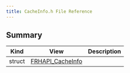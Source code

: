 ```yaml
---
title: CacheInfo.h File Reference
---
```


## Summary
| Kind | View | Description |
|------|------|-------------|
|struct|[FRHAPI_CacheInfo](/unreal-plugins/all/structfrhapi__cacheinfo/#structFRHAPI__CacheInfo)||
